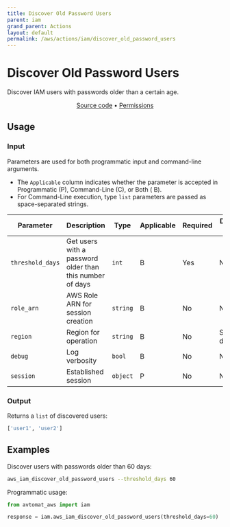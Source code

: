 ```yaml
---
title: Discover Old Password Users
parent: iam
grand_parent: Actions
layout: default
permalink: /aws/actions/iam/discover_old_password_users
---
```


# Discover Old Password Users

Discover IAM users with passwords older than a certain age.<br/>

<p align="center">
   <a href="https://github.com/avtomat-hub/avtomat-aws/tree/main/avtomat_aws/iam/discover_old_password_users.py">Source code</a> •
   <a href="/aws/permissions/iam/discover_old_password_users">Permissions</a>
</p>

## Usage

### Input

Parameters are used for both programmatic input and command-line arguments.<br/>

- The `Applicable` column indicates whether the parameter is accepted in Programmatic (P), Command-Line (C), or Both (
  B).<br/>
- For Command-Line execution, type `list` parameters are passed as space-separated strings.

| Parameter        | Description                                              | Type     | Applicable | Required | Default value   |
|------------------|----------------------------------------------------------|----------|------------|----------|-----------------|
| `threshold_days` | Get users with a password older than this number of days | `int`    | B          | Yes      | None            |
| `role_arn`       | AWS Role ARN for session creation                        | `string` | B          | No       | None            |
| `region`         | Region for operation                                     | `string` | B          | No       | Session default |
| `debug`          | Log verbosity                                            | `bool`   | B          | No       | None            |
| `session`        | Established session                                      | `object` | P          | No       | None            |

### Output

Returns a `list` of discovered users:

```python
['user1', 'user2']
```

## Examples

Discover users with passwords older than 60 days:

```bash
aws_iam_discover_old_password_users --threshold_days 60
```

Programmatic usage:

```python
from avtomat_aws import iam

response = iam.aws_iam_discover_old_password_users(threshold_days=60)
```
